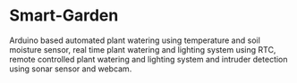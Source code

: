 # Smart-Garden
Arduino based automated plant watering using temperature and soil moisture sensor, real time plant watering and lighting system using RTC, remote controlled plant watering and lighting system and intruder detection using sonar sensor and webcam. 
